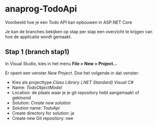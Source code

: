 # anaprog-TodoApi

Voorbeeld hoe je een Todo API kan opbouwen in ASP.NET Core

Je kan de branches bekijken op stap per stap een overzicht te krijgen van hoe de applicatie wordt gemaakt.

## Stap 1 (branch stap1)

In Visual Studio, kies in het menu **File > New > Project...**

Er opent een venster *New Project*. Doe het volgende in dat venster:

 + Kies als projecttype *Class Library (.NET Standard)   Visual C#*
 + Name: *TodoObjectModel*
 + Location: de plaats waar je je git repository hebt aangemaakt of gekloond
 + Solution: *Create new solution*
 + Solution name: *TodoApi*
 + Create directory for solution: ja
 + Create new Git repository: nee